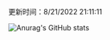 
  更新时间：8/21/2022 21:11:11
	
  ![Anurag's GitHub stats](https://github-readme-stats.vercel.app/api?username=chendj89&theme=gruvbox&show_icons=true)